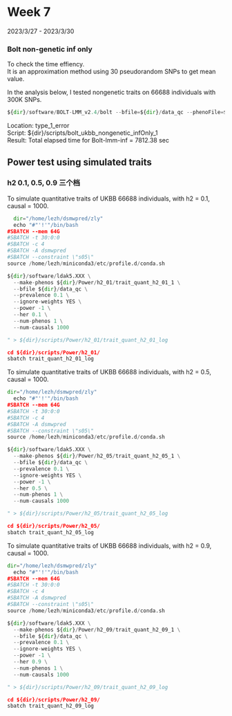 # Week 7
2023/3/27 - 2023/3/30

### Bolt non-genetic inf only
To check the time effiency.   
It is an approximation method using 30 pseudorandom SNPs to get mean value.  

In the analysis below, I tested nongenetic traits on 66688 individuals with 300K SNPs.   
```python
${dir}/software/BOLT-LMM_v2.4/bolt --bfile=${dir}/data_qc --phenoFile=${dir}/type_1_error/non_genetic_trait_quant_1.pheno --phenoCol=Phenotype --lmmInfOnly  --LDscoresUseChip --statsFile=${dir}/type_1_error/data_bolt_inf_whole_nongenetic_result.Bolt
```
Location: type_1_error   
Script: ${dir}/scripts/bolt_ukbb_nongenetic_infOnly_1   
Result: Total elapsed time for Bolt-lmm-inf = 7812.38 sec   

## Power test using simulated traits
### h2 0.1, 0.5, 0.9 三个档
To simulate quantitative traits of UKBB 66688 individuals, with h2 = 0.1, causal = 1000.   
```python
  dir="/home/lezh/dsmwpred/zly"
  echo "#"'!'"/bin/bash
#SBATCH --mem 64G
#SBATCH -t 30:0:0
#SBATCH -c 4
#SBATCH -A dsmwpred
#SBATCH --constraint \"s05\"
source /home/lezh/miniconda3/etc/profile.d/conda.sh

${dir}/software/ldak5.XXX \
  --make-phenos ${dir}/Power/h2_01/trait_quant_h2_01_1 \
  --bfile ${dir}/data_qc \
  --prevalence 0.1 \
  --ignore-weights YES \
  --power -1 \
  --her 0.1 \
  --num-phenos 1 \
  --num-causals 1000

" > ${dir}/scripts/Power/h2_01/trait_quant_h2_01_log

cd ${dir}/scripts/Power/h2_01/
sbatch trait_quant_h2_01_log
```  

To simulate quantitative traits of UKBB 66688 individuals, with h2 = 0.5, causal = 1000.   
```python
dir="/home/lezh/dsmwpred/zly"
  echo "#"'!'"/bin/bash
#SBATCH --mem 64G
#SBATCH -t 30:0:0
#SBATCH -c 4
#SBATCH -A dsmwpred
#SBATCH --constraint \"s05\"
source /home/lezh/miniconda3/etc/profile.d/conda.sh

${dir}/software/ldak5.XXX \
  --make-phenos ${dir}/Power/h2_05/trait_quant_h2_05_1 \
  --bfile ${dir}/data_qc \
  --prevalence 0.1 \
  --ignore-weights YES \
  --power -1 \
  --her 0.5 \
  --num-phenos 1 \
  --num-causals 1000

" > ${dir}/scripts/Power/h2_05/trait_quant_h2_05_log

cd ${dir}/scripts/Power/h2_05/
sbatch trait_quant_h2_05_log
```  
To simulate quantitative traits of UKBB 66688 individuals, with h2 = 0.9, causal = 1000.   
```python
dir="/home/lezh/dsmwpred/zly"
  echo "#"'!'"/bin/bash
#SBATCH --mem 64G
#SBATCH -t 30:0:0
#SBATCH -c 4
#SBATCH -A dsmwpred
#SBATCH --constraint \"s05\"
source /home/lezh/miniconda3/etc/profile.d/conda.sh

${dir}/software/ldak5.XXX \
  --make-phenos ${dir}/Power/h2_09/trait_quant_h2_09_1 \
  --bfile ${dir}/data_qc \
  --prevalence 0.1 \
  --ignore-weights YES \
  --power -1 \
  --her 0.9 \
  --num-phenos 1 \
  --num-causals 1000

" > ${dir}/scripts/Power/h2_09/trait_quant_h2_09_log

cd ${dir}/scripts/Power/h2_09/
sbatch trait_quant_h2_09_log
```  